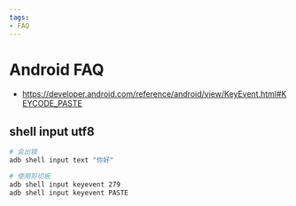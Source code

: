 ```yaml
---
tags:
- FAQ
---
```


# Android FAQ

- https://developer.android.com/reference/android/view/KeyEvent.html#KEYCODE_PASTE

## shell input utf8

```bash
# 会出错
adb shell input text "你好"

# 使用剪切板
adb shell input keyevent 279
adb shell input keyevent PASTE
```
